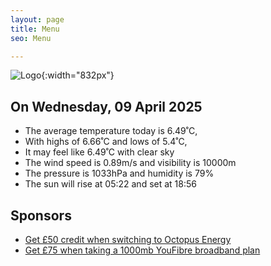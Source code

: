 ```yaml
---
layout: page
title: Menu
seo: Menu

---
```


![Logo](/images/logo.jpg){:width="832px"}

<!-- weather_marker starts -->
## On Wednesday, 09 April 2025

- The average temperature today is 6.49˚C,
- With highs of 6.66˚C and lows of 5.4˚C,
- It may feel like 6.49˚C with clear sky
- The wind speed is 0.89m/s and visibility is 10000m
- The pressure is 1033hPa and humidity is 79%
- The sun will rise at 05:22 and set at 18:56

<!-- weather_marker ends -->

## Sponsors

- [Get £50 credit when switching to Octopus Energy](https://bit.ly/3oD1nnS)
- [Get £75 when taking a 1000mb YouFibre broadband plan](https://aklam.io/91zWhU?)



